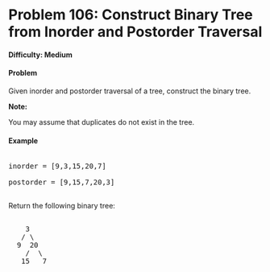 # Problem 106: Construct Binary Tree from Inorder and Postorder Traversal


#### Difficulty: Medium

#### Problem

Given inorder and postorder traversal of a tree, construct the binary tree.

**Note:**

You may assume that duplicates do not exist in the tree.

#### Example

<pre>

inorder = [9,3,15,20,7]

postorder = [9,15,7,20,3]

</pre>

Return the following binary tree:

<pre>

    3
   / \
  9  20
    /  \
   15   7
   
</pre>

